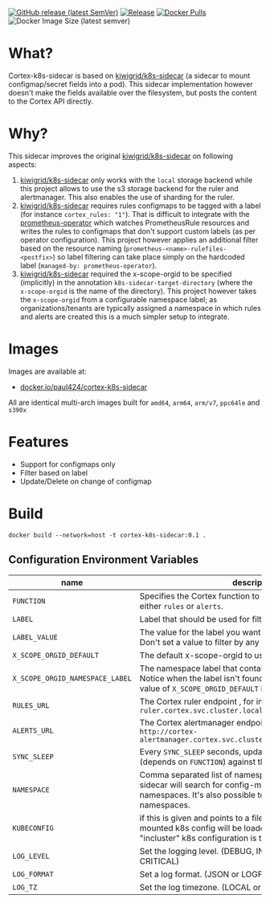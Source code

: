 

[![GitHub release (latest SemVer)](https://img.shields.io/github/v/release/Paul424/cortex-k8s-sidecar?style=flat)](https://github.com/Paul424/cortex-k8s-sidecar/releases)
[![Release](https://github.com/Paul424/cortex-k8s-sidecar/actions/workflows/release.yaml/badge.svg)](https://github.com/Paul424/cortex-k8s-sidecar/actions/workflows/release.yaml)
[![Docker Pulls](https://img.shields.io/docker/pulls/Paul424/cortex-k8s-sidecar.svg?style=flat)](https://hub.docker.com/r/paul424/cortex-k8s-sidecar/)
![Docker Image Size (latest semver)](https://img.shields.io/docker/image-size/paul424/cortex-k8s-sidecar)
# What?

Cortex-k8s-sidecar is based on [kiwigrid/k8s-sidecar](https://github.com/kiwigrid/k8s-sidecar) (a sidecar to mount configmap/secret fields into a pod). This sidecar implementation however doesn't make the fields available over the filesystem, but posts the content to the Cortex API directly.

# Why?

This sidecar improves the original [kiwigrid/k8s-sidecar](https://github.com/kiwigrid/k8s-sidecar) on following aspects:
1. [kiwigrid/k8s-sidecar](https://github.com/kiwigrid/k8s-sidecar) only works with the `local` storage backend while this project allows to use the s3 storage backend for the ruler and alertmanager. This also enables the use of sharding for the ruler.
2. [kiwigrid/k8s-sidecar](https://github.com/kiwigrid/k8s-sidecar) requires rules configmaps to be tagged with a label (for instance `cortex_rules: "1"`). That is difficult to integrate with the [prometheus-operator](https://github.com/prometheus-operator/prometheus-operator) which watches PrometheusRule resources and writes the rules to configmaps that don't support custom labels (as per operator configuration). This project however applies an additional filter based on the resource naming (`prometheus-<name>-rulefiles-<postfix>`) so label filtering can take place simply on the hardcoded label (`managed-by: prometheus-operator`).
3. [kiwigrid/k8s-sidecar](https://github.com/kiwigrid/k8s-sidecar) required the x-scope-orgid to be specified (implicitly) in the annotation `k8s-sidecar-target-directory` (where the `x-scope-orgid` is the name of the directory). This project however takes the `x-scope-orgid` from a configurable namespace label; as organizations/tenants are typically assigned a namespace in which rules and alerts are created this is a much simpler setup to integrate.

# Images

Images are available at:

- [docker.io/paul424/cortex-k8s-sidecar](https://hub.docker.com/r/paul424/cortex-k8s-sidecar)

All are identical multi-arch images built for `amd64`, `arm64`, `arm/v7`, `ppc64le` and `s390x`

# Features

- Support for configmaps only
- Filter based on label
- Update/Delete on change of configmap

# Build

```shell
docker build --network=host -t cortex-k8s-sidecar:0.1 .
```

## Configuration Environment Variables

| name                       | description                                                                                                                                                                                                                                                                                                                         | required | default                                   | type    |
|----------------------------|-------------------------------------------------------------------------------------------------------------------------------------------------------------------------------------------------------------------------------------------------------------------------------------------------------------------------------------|----------|-------------------------------------------|---------|
| `FUNCTION`                   | Specifies the Cortex function to push configuration for; either `rules` or `alerts`. | false    | `rules`                                         | string  |
| `LABEL`                      | Label that should be used for filtering                                                                                                                                                                                                                                                                                             | true     | -                                         | string  |
| `LABEL_VALUE`                | The value for the label you want to filter your resources on. Don't set a value to filter by any value                                                                                                                                                                                                                              | false    | -                                         | string  |
| `X_SCOPE_ORGID_DEFAULT`    | The default x-scope-orgid to use                                                                                                                                                                                                                                | false    | `system`                                  | string  |
| `X_SCOPE_ORGID_NAMESPACE_LABEL`              | The namespace label that contains the x-scope-orgid. Notice when the label isn't found on the namespace, the value of `X_SCOPE_ORGID_DEFAULT` is used.                                                                                  | false    | -                                         | string  |
| `RULES_URL`              | The Cortex ruler endpoint , for instance `http://cortex-ruler.cortex.svc.cluster.local:8080/api/v1/rules`                                                                                                                                   | true    | -                                         | string  |
| `ALERTS_URL`              | The Cortex alertmanager endpoint, for instance `http://cortex-alertmanager.cortex.svc.cluster.local:8080/api/v1/alerts`                                                                                                                                  | true    | -                                         | string  |
| `SYNC_SLEEP`              | Every `SYNC_SLEEP` seconds, update the rules or alerts (depends on `FUNCTION`) against the found resources.                                      | false    | 60                                         | string  |
| `NAMESPACE`                | Comma separated list of namespaces. If specified, the sidecar will search for config-maps inside these namespaces. It's also possible to specify `ALL` to search in all namespaces.                                                                                                                                                 | false    | namespace in which the sidecar is running | string  |
| `KUBECONFIG`               | if this is given and points to a file or `~/.kube/config` is mounted k8s config will be loaded from this file, otherwise "incluster" k8s configuration is tried.                                                                                                                                                                    | false    | -                                         | string  |
| `LOG_LEVEL`                | Set the logging level. (DEBUG, INFO, WARN, ERROR, CRITICAL)                                                                                                                                                                                                                                                                         | false    | `INFO`                                    | string  |
| `LOG_FORMAT`               | Set a log format. (JSON or LOGFMT)                                                                                                                                                                                                                                                                                                  | false    | `JSON`                                    | string  |
| `LOG_TZ`                   | Set the log timezone. (LOCAL or UTC)
